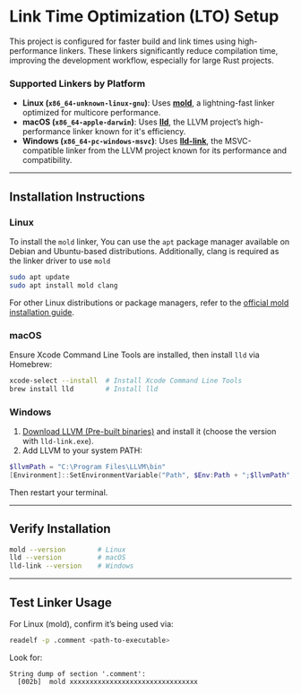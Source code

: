 # Link Time Optimization (LTO) Setup  

This project is configured for faster build and link times using high-performance linkers. These linkers significantly reduce compilation time, improving the development workflow, especially for large Rust projects. 

### **Supported Linkers by Platform**

- **Linux (`x86_64-unknown-linux-gnu`)**: Uses [**mold**](https://github.com/rui314/mold), a lightning-fast linker optimized for multicore performance. 
- **macOS (`x86_64-apple-darwin`)**: Uses [**lld**](https://lld.llvm.org/), the LLVM project’s high-performance linker known for it's efficiency.  
- **Windows (`x86_64-pc-windows-msvc`)**: Uses [**lld-link**](https://lld.llvm.org/), the MSVC-compatible linker from the LLVM project known for its performance and compatibility.

---

## **Installation Instructions**

### Linux
To install the `mold` linker, You can use the `apt` package manager available on Debian and Ubuntu-based distributions.
Additionally, clang is required as the linker driver to use `mold`

```sh
sudo apt update
sudo apt install mold clang
```
For other Linux distributions or package managers, refer to the [official mold installation guide](https://github.com/rui314/mold/blob/master/README.md).

### macOS
Ensure Xcode Command Line Tools are installed, then install `lld` via Homebrew:

```sh
xcode-select --install  # Install Xcode Command Line Tools  
brew install lld        # Install lld  
```


### Windows

1. [Download LLVM (Pre-built binaries)](https://github.com/llvm/llvm-project/releases) and install it (choose the version with `lld-link.exe`).
2. Add LLVM to your system PATH:

```powershell
$llvmPath = "C:\Program Files\LLVM\bin"
[Environment]::SetEnvironmentVariable("Path", $Env:Path + ";$llvmPath", [EnvironmentVariableTarget]::Machine)
```

Then restart your terminal.

---

## **Verify Installation**

```sh
mold --version        # Linux
lld --version         # macOS
lld-link --version    # Windows
```

---

## **Test Linker Usage**

For Linux (mold), confirm it’s being used via:

```sh
readelf -p .comment <path-to-executable>
```

Look for:

```
String dump of section '.comment':
  [002b]  mold xxxxxxxxxxxxxxxxxxxxxxxxxxxxxxxx
```
